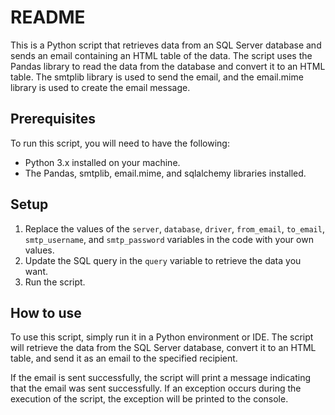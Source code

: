 # README

This is a Python script that retrieves data from an SQL Server database and sends an email containing an HTML table of the data. The script uses the Pandas library to read the data from the database and convert it to an HTML table. The smtplib library is used to send the email, and the email.mime library is used to create the email message.

## Prerequisites

To run this script, you will need to have the following:

- Python 3.x installed on your machine.
- The Pandas, smtplib, email.mime, and sqlalchemy libraries installed.

## Setup

1. Replace the values of the `server`, `database`, `driver`, `from_email`, `to_email`, `smtp_username`, and `smtp_password` variables in the code with your own values.
2. Update the SQL query in the `query` variable to retrieve the data you want.
3. Run the script.

## How to use

To use this script, simply run it in a Python environment or IDE. The script will retrieve the data from the SQL Server database, convert it to an HTML table, and send it as an email to the specified recipient.

If the email is sent successfully, the script will print a message indicating that the email was sent successfully. If an exception occurs during the execution of the script, the exception will be printed to the console.
